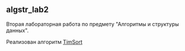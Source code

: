 ## algstr_lab2

Вторая лабораторная работа по предмету "Алгоритмы и структуры данных".

Реализован алгоритм [TimSort](https://github.com/NolikTop/algstr_lab2/blob/master/src/TimSort.cs)